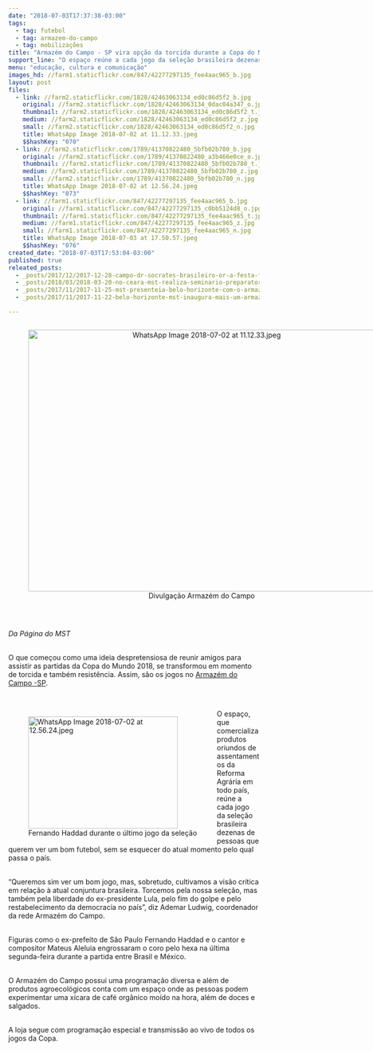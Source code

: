 ```yaml
---
date: "2018-07-03T17:37:38-03:00"
tags:
  - tag: futebol
  - tag: armazem-do-campo
  - tag: mobilizações
title: "Armazém do Campo - SP vira opção da torcida durante a Copa do Mundo "
support_line: "O espaço reúne a cada jogo da seleção brasileira dezenas de pessoas que querem ver um bom futebol, sem se esquecer do atual momento pelo qual passa o país"
menu: "educação, cultura e comunicação"
images_hd: //farm1.staticflickr.com/847/42277297135_fee4aac965_b.jpg
layout: post
files:
  - link: //farm2.staticflickr.com/1828/42463063134_ed0c86d5f2_b.jpg
    original: //farm2.staticflickr.com/1828/42463063134_0dac04a347_o.jpg
    thumbnail: //farm2.staticflickr.com/1828/42463063134_ed0c86d5f2_t.jpg
    medium: //farm2.staticflickr.com/1828/42463063134_ed0c86d5f2_z.jpg
    small: //farm2.staticflickr.com/1828/42463063134_ed0c86d5f2_n.jpg
    title: WhatsApp Image 2018-07-02 at 11.12.33.jpeg
    $$hashKey: "070"
  - link: //farm2.staticflickr.com/1789/41370822480_5bfb02b780_b.jpg
    original: //farm2.staticflickr.com/1789/41370822480_a3b466e0ce_o.jpg
    thumbnail: //farm2.staticflickr.com/1789/41370822480_5bfb02b780_t.jpg
    medium: //farm2.staticflickr.com/1789/41370822480_5bfb02b780_z.jpg
    small: //farm2.staticflickr.com/1789/41370822480_5bfb02b780_n.jpg
    title: WhatsApp Image 2018-07-02 at 12.56.24.jpeg
    $$hashKey: "073"
  - link: //farm1.staticflickr.com/847/42277297135_fee4aac965_b.jpg
    original: //farm1.staticflickr.com/847/42277297135_c0bb5124d8_o.jpg
    thumbnail: //farm1.staticflickr.com/847/42277297135_fee4aac965_t.jpg
    medium: //farm1.staticflickr.com/847/42277297135_fee4aac965_z.jpg
    small: //farm1.staticflickr.com/847/42277297135_fee4aac965_n.jpg
    title: WhatsApp Image 2018-07-03 at 17.50.57.jpeg
    $$hashKey: "076"
created_date: "2018-07-03T17:53:04-03:00"
published: true
releated_posts:
  - _posts/2017/12/2017-12-28-campo-dr-socrates-brasileiro-or-a-festa-foi-bonita-pa.md
  - _posts/2018/03/2018-03-20-no-ceara-mst-realiza-seminario-preparatorio-para-1-copa-estadual-da-reforma-agraria.md
  - _posts/2017/11/2017-11-25-mst-presenteia-belo-horizonte-com-o-armazem-do-campo.md
  - _posts/2017/11/2017-11-22-belo-horizonte-mst-inaugura-mais-um-armazem-do-campo.md

---
```

<div style="text-align:center">
<figure class="image" style="display:inline-block"><img alt="WhatsApp Image 2018-07-02 at 11.12.33.jpeg" height="525" src="//farm2.staticflickr.com/1828/42463063134_ed0c86d5f2_b.jpg" width="700" />
<figcaption>Divulga&ccedil;&atilde;o Armaz&eacute;m do Campo&nbsp;</figcaption>
</figure>
</div>

<p>&nbsp;</p>

<p><em>Da P&aacute;gina do MST&nbsp;</em></p>

<p><br />
O que come&ccedil;ou como uma ideia despretensiosa de reunir amigos para assistir as partidas da Copa do Mundo 2018, se transformou em momento de torcida e tamb&eacute;m resist&ecirc;ncia. Assim, s&atilde;o os jogos no <a href="https://www.facebook.com/ArmazemDoCampoProdutosDaTerra/?ref=bookmarks">Armaz&eacute;m do Campo -SP</a>.</p>

<p>&nbsp;</p>

<figure class="image" style="float:left"><img alt="WhatsApp Image 2018-07-02 at 12.56.24.jpeg" height="225" src="//farm2.staticflickr.com/1789/41370822480_5bfb02b780_b.jpg" width="300" />
<figcaption>Fernando Haddad durante o &uacute;ltimo jogo da sele&ccedil;&atilde;o</figcaption>
</figure>

<p>O espa&ccedil;o, que comercializa produtos oriundos de assentamentos da Reforma Agr&aacute;ria em todo pa&iacute;s, re&uacute;ne a cada jogo da sele&ccedil;&atilde;o brasileira dezenas de pessoas que querem ver um bom futebol, sem se esquecer do atual momento pelo qual passa o pa&iacute;s.</p>

<p><br />
&ldquo;Queremos sim ver um bom jogo, mas, sobretudo, cultivamos a vis&atilde;o cr&iacute;tica em rela&ccedil;&atilde;o &agrave; atual conjuntura brasileira. Torcemos pela nossa sele&ccedil;&atilde;o, mas tamb&eacute;m pela liberdade do ex-presidente Lula, pelo fim do golpe e pelo restabelecimento da democracia no pa&iacute;s&rdquo;, diz Ademar Ludwig, coordenador da rede Armaz&eacute;m do Campo.</p>

<p><br />
Figuras como o ex-prefeito de S&atilde;o Paulo&nbsp;Fernando Haddad e o cantor e compositor Mateus Aleluia engrossaram o coro pelo hexa na &uacute;ltima segunda-feira durante a partida entre Brasil e M&eacute;xico.</p>

<p><br />
O Armaz&eacute;m do Campo possui uma programa&ccedil;&atilde;o diversa e al&eacute;m de produtos agroecol&oacute;gicos conta com um espa&ccedil;o onde as pessoas podem experimentar uma x&iacute;cara de caf&eacute; org&acirc;nico mo&iacute;do na hora, al&eacute;m de doces e salgados.</p>

<p><br />
A loja segue com programa&ccedil;&atilde;o especial e transmiss&atilde;o ao vivo de todos os jogos da Copa.</p>

<p>&nbsp;</p>
